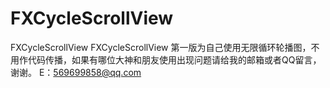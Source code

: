 # FXCycleScrollView
FXCycleScrollView
FXCycleScrollView 第一版为自己使用无限循环轮播图，不用作代码传播，如果有哪位大神和朋友使用出现问题请给我的邮箱或者QQ留言，谢谢。
E：569699858@qq.com 
